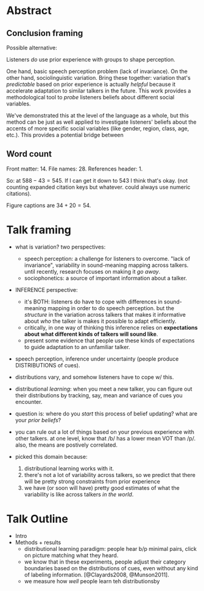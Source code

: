 # Abstract

## Conclusion framing

Possible alternative: 

Listeners _do_ use prior experience with groups to shape perception.

One hand, basic speech perception problem (lack of invariance). On the other hand, sociolinguistic variation. Bring these together: variation that's _predictable_ based on prior experience is actually _helpful_ because it accelerate adaptation to similar talkers in the future. This work provides a methodological tool to _probe_ listeners beliefs about different social variables.

We've demonstrated this at the level of the language as a whole, but this method can be just as well applied to investigate listeners' beliefs about the accents of more specific social variables (like gender, region, class, age, etc.).  This provides a potential bridge between


## Word count

Front matter: 14.
File names: 28.
References header: 1.

So: at $588 - 43 = 545$.  If I can get it down to 543 I think that's okay. (not counting expanded citation keys but whatever. could always use numeric citations).

Figure captions are $34 + 20 = 54$.



# Talk framing

* what is variation? two perspectives:
    * speech perception: a challenge for listeners to overcome. "lack of invariance", variability in sound-meaning mapping across talkers. until recently, research focuses on making it _go away_.
    * sociophonetics: a source of important information about a talker. 
* INFERENCE perspective: 
    * it's BOTH: listeners do have to cope with differences in sound-meaning mapping in order to do speech perception. but the _structure_ in the variation across talkers that makes it informative about _who_ the talker is makes it possible to adapt efficiently.
    * critically, in one way of thinking this inference relies on __expectations about what different kinds of talkers will sound like__.
    * present some evidence that people use these kinds of expectations to guide adaptation to an unfamiliar talker.



* speech perception, inference under uncertainty (people produce DISTRIBUTIONS of cues).
* distributions vary, and somehow listeners have to cope w/ this.
* distributional _learning_: when you meet a new talker, you can figure out their distributions by tracking, say, mean and variance of cues you encounter.
* question is: where do you _start_ this process of belief updating? what are your _prior beliefs_?
* you can rule out a lot of things based on your previous experience with other talkers. at one level, know that /b/ has a lower mean VOT than /p/. also, the means are postively correlated.

* picked this domain because:
    1. distributional learning works with it.
    2. there's not a lot of variability across talkers, so we predict that there will be pretty strong constraints from prior experience
    3. we have (or soon will have) pretty good estimates of what the variability is like across talkers _in the world_.


# Talk Outline

* Intro
* Methods + results
    * distributional learning paradigm: people hear b/p minimal pairs, click on picture matching what they heard.
    * we know that in these experiments, people adjust their category boundaries based on the distributions of cues, even without any kind of labeling information. [@Clayards2008, @Munson2011].
    * we measure how _well_ people learn teh distributionsby 
